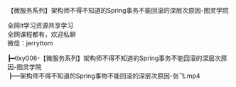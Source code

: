 【微服务系列】架构师不得不知道的Spring事务不能回滚的深层次原因-图灵学院

全网it学习资源共享学习<br>全网课程都有，欢迎私聊<br>微信：jerryttom<br>

┣━tlxy006-【微服务系列】架构师不得不知道的Spring事务不能回滚的深层次原因-图灵学院<br> ┣━架构师不得不知道的Spring事物不能回滚的深层次原因-张飞.mp4